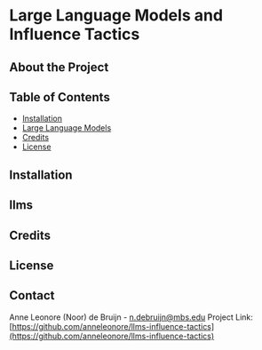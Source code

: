 # Large Language Models and Influence Tactics

## About the Project

## Table of Contents 

- [Installation](#installation)
- [Large Language Models](#llms)
- [Credits](#credits)
- [License](#license)

## Installation

## llms

## Credits

## License


## Contact
Anne Leonore (Noor) de Bruijn - n.debruijn@mbs.edu
Project Link: [https://github.com/anneleonore/llms-influence-tactics](https://github.com/anneleonore/llms-influence-tactics)
